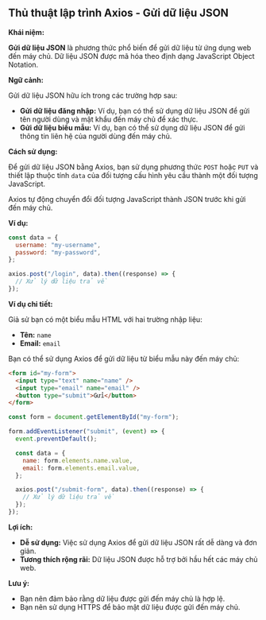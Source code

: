## Thủ thuật lập trình Axios - Gửi dữ liệu JSON

**Khái niệm:**

**Gửi dữ liệu JSON** là phương thức phổ biến để gửi dữ liệu từ ứng dụng web đến máy chủ. Dữ liệu JSON được mã hóa theo định dạng JavaScript Object Notation.

**Ngữ cảnh:**

Gửi dữ liệu JSON hữu ích trong các trường hợp sau:

- **Gửi dữ liệu đăng nhập:** Ví dụ, bạn có thể sử dụng dữ liệu JSON để gửi tên người dùng và mật khẩu đến máy chủ để xác thực.
- **Gửi dữ liệu biểu mẫu:** Ví dụ, bạn có thể sử dụng dữ liệu JSON để gửi thông tin liên hệ của người dùng đến máy chủ.

**Cách sử dụng:**

Để gửi dữ liệu JSON bằng Axios, bạn sử dụng phương thức `POST` hoặc `PUT` và thiết lập thuộc tính `data` của đối tượng cấu hình yêu cầu thành một đối tượng JavaScript.

Axios tự động chuyển đổi đối tượng JavaScript thành JSON trước khi gửi đến máy chủ.

**Ví dụ:**

```javascript
const data = {
  username: "my-username",
  password: "my-password",
};

axios.post("/login", data).then((response) => {
  // Xử lý dữ liệu trả về
});
```

**Ví dụ chi tiết:**

Giả sử bạn có một biểu mẫu HTML với hai trường nhập liệu:

- **Tên:** `name`
- **Email:** `email`

Bạn có thể sử dụng Axios để gửi dữ liệu từ biểu mẫu này đến máy chủ:

```html
<form id="my-form">
  <input type="text" name="name" />
  <input type="email" name="email" />
  <button type="submit">Gửi</button>
</form>
```

```javascript
const form = document.getElementById("my-form");

form.addEventListener("submit", (event) => {
  event.preventDefault();

  const data = {
    name: form.elements.name.value,
    email: form.elements.email.value,
  };

  axios.post("/submit-form", data).then((response) => {
    // Xử lý dữ liệu trả về
  });
});
```

**Lợi ích:**

- **Dễ sử dụng:** Việc sử dụng Axios để gửi dữ liệu JSON rất dễ dàng và đơn giản.
- **Tương thích rộng rãi:** Dữ liệu JSON được hỗ trợ bởi hầu hết các máy chủ web.

**Lưu ý:**

- Bạn nên đảm bảo rằng dữ liệu được gửi đến máy chủ là hợp lệ.
- Bạn nên sử dụng HTTPS để bảo mật dữ liệu được gửi đến máy chủ.
